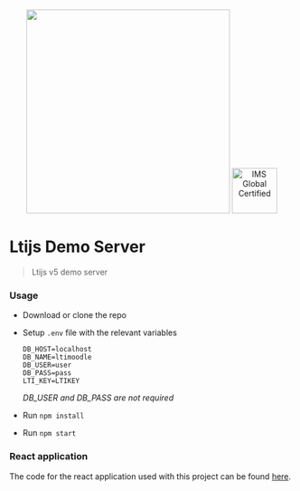 <div align="center">
	<br>
	<br>
	<a href="https://cvmcosta.github.io/ltijs"><img width="360" src="https://raw.githubusercontent.com/Cvmcosta/ltijs/master/docs/logo-300.svg"></img></a>
  <a href="https://site.imsglobal.org/certifications/coursekey/ltijs"​ target='_blank'><img width="80" src="https://www.imsglobal.org/sites/default/files/IMSconformancelogoREG.png" alt="IMS Global Certified" border="0"></img></a>
</div>


# Ltijs Demo Server

> Ltijs v5 demo server

### Usage

- Download or clone the repo

- Setup `.env` file with the relevant variables

  ```
  DB_HOST=localhost
  DB_NAME=ltimoodle
  DB_USER=user
  DB_PASS=pass
  LTI_KEY=LTIKEY
  ```
  *DB_USER and DB_PASS are not required*

- Run `npm install`

- Run `npm start` 

### React application

 The code for the react application used with this project can be found [here](https://github.com/Cvmcosta/ltijs-demo-client).
